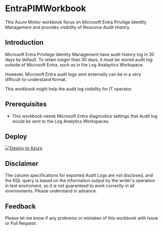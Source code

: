 # EntraPIMWorkbook
This Azure Mnitor workbook focus on Microsoft Entra Privilige Identity Management and provides visibility of Resource Audit History.

## Introduction
Microsoft Entra Privilege Identity Management have audit history log in 30 days by default. To retain longer than 30 days, it must be stored audit log outside of Microsoft Entra, such as in the Log Analaytics Workspace.

However, Microsoft Entra audit logs sent externally can be in a very difficult-to-understand format.

This workbook might help the audit log visibility for IT operator.


## Prerequisites
- This workbook needs Microsoft Entra diagnostics settings that Audit log would be sent to the Log Analytics Workspaces.

## Deploy
[![Deploy to Azure](https://aka.ms/deploytoazurebutton)](https://portal.azure.com/#create/Microsoft.Template/uri/TODO)

## Disclaimer
The column specifications for exported Audit Logs are not disclosed, and the KQL query is based on the information output by the writer's operation in test enviroment, so it is not guaranteed to work correctly in all environments. Please understand in advance.

## Feedback
Please let me know if any probrems or mistakes of this workbook with Issue or Pull Request.